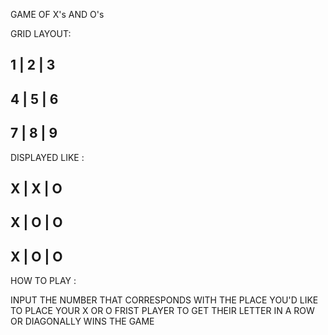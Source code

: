GAME OF X's AND O's

GRID LAYOUT:

## 1 | 2 | 3

## 4 | 5 | 6

## 7 | 8 | 9

DISPLAYED LIKE :

## X | X | O

## X | O | O

## X | O | O

HOW TO PLAY :

INPUT THE NUMBER THAT CORRESPONDS WITH THE PLACE YOU'D LIKE TO PLACE YOUR X OR O
FRIST PLAYER TO GET THEIR LETTER IN A ROW OR DIAGONALLY WINS THE GAME

